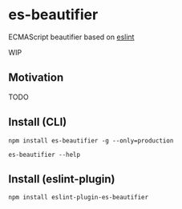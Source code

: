 # es-beautifier

ECMAScript beautifier based on [eslint](http://eslint.org/)

WIP

## Motivation

TODO

## Install (CLI)

```
npm install es-beautifier -g --only=production
```

```
es-beautifier --help
```

## Install (eslint-plugin)

```
npm install eslint-plugin-es-beautifier
```
